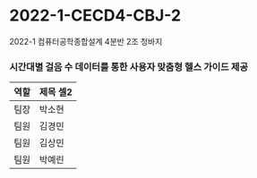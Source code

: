 # 2022-1-CECD4-CBJ-2
2022-1 컴퓨터공학종합설계 4분반 2조 청바지
### 시간대별 걸음 수 데이터를 통한 사용자 맞춤형 헬스 가이드 제공
|역할|제목 셀2|
|---|---|
|팀장|박소현|
|팀원|김경민|
|팀원|김상민|
|팀원|박예린|
